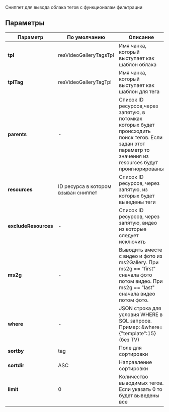 Сниппет для вывода облака тегов с функционалам фильтрации

## Параметры

Параметр                | По умолчанию              | Описание
------------------------|---------------------------|---------------------------------------------
**tpl**                 | resVideoGalleryTagsTpl    | Имя чанка, который выступает как шаблон облака
**tplTag**              | resVideoGalleryTagTpl     | Имя чанка, который выступает как шаблон для тега
**parents**             | -                         | Список ID ресурсов,через запятую, в потомках которых будет происходить поиск тегов. Если задан этот параметр то значения из resources будут проигнорированы
**resources**           | ID ресурса в котором взыван сниппет    | Список ID ресурсов, через запятую, из которых будет выведены теги
**excludeResources**    | -                         | Список ID ресурсов, через запятую, видео из которые следует исключить
**ms2g**                | -                         | Выводить вместе с видео и фото из ms2Gallery. При ms2g == "first" сначала фото потом видео. При ms2g == "last" сначала видео потом фото.
**where**               | -                         | JSON строка для условия WHERE в SQL запросе. Пример: &where={"template":15} (без TV)
**sortby**              | tag                       | Поле для сортировки
**sortdir**             | ASC                       | Направление сортировки
**limit**               | 0                         | Количество выводимых тегов. Если указать 0 то будет выведены все